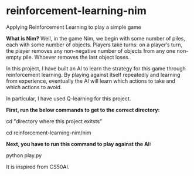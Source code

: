 # reinforcement-learning-nim
Applying Reinforcement Learning to play a simple game

<p>
  <b>What is Nim?</b> Well, in the game Nim, we begin with some number of piles, each with some number of objects. Players take turns: on a player’s turn, the player removes any non-negative number of objects from any one non-empty pile. Whoever removes the last object loses.  
</p>
<p>
  In this project, I have built an AI to learn the strategy for this game through reinforcement learning. By playing against itself repeatedly and learning from experience, eventually the AI will learn which actions to take and which actions to avoid.
</p>
<p>In particular, I have used Q-learning for this project.</p>
<p>
<b>First, run the below commands to get to the correct directory:</b>
</p>
<p>
cd "directory where this project exitsts"</p>
<p>
  cd reinforcement-learning-nim/nim
</p>
<p>
<b>Next, you have to run this command to play against the AI:  </b>
</p>
<p>
  python play.py
</p>
<p>
It is inspired from CS50AI.
</p>
